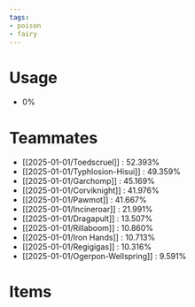 ```yaml
---
tags:
- poison
- fairy
---
```

# Usage
- 0%
# Teammates
- [[2025-01-01/Toedscruel]] : 52.393%
- [[2025-01-01/Typhlosion-Hisui]] : 49.359%
- [[2025-01-01/Garchomp]] : 45.169%
- [[2025-01-01/Corviknight]] : 41.976%
- [[2025-01-01/Pawmot]] : 41.667%
- [[2025-01-01/Incineroar]] : 21.991%
- [[2025-01-01/Dragapult]] : 13.507%
- [[2025-01-01/Rillaboom]] : 10.860%
- [[2025-01-01/Iron Hands]] : 10.713%
- [[2025-01-01/Regigigas]] : 10.316%
- [[2025-01-01/Ogerpon-Wellspring]] : 9.591%
# Items